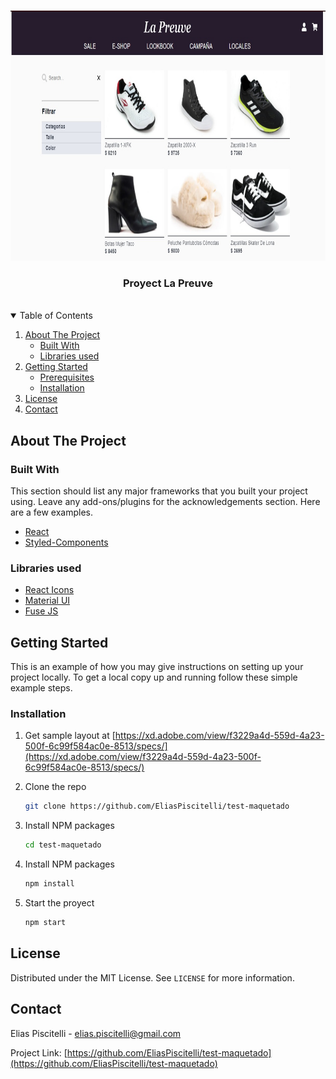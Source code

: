 
<!-- PROJECT LOGO -->
<br />
<p align="center">
  <a href="https://github.com/othneildrew/Best-README-Template">
    <img src="/public/readme_img.jpg" alt="Logo" width="650" height="400">
  </a>
</p>
  <h3 align="center">Proyect La Preuve</h3>
<br />



<!-- TABLE OF CONTENTS -->
<details open="open">
  <summary>Table of Contents</summary>
  <ol>
    <li>
      <a href="#about-the-project">About The Project</a>
      <ul>
        <li><a href="#built-with">Built With</a></li>
        <li><a href="#libraries-used">Libraries used</a></li>
      </ul>
    </li>
    <li>
      <a href="#getting-started">Getting Started</a>
      <ul>
        <li><a href="#prerequisites">Prerequisites</a></li>
        <li><a href="#installation">Installation</a></li>
      </ul>
    </li>
    <li><a href="#license">License</a></li>
    <li><a href="#contact">Contact</a></li>
  </ol>
</details>



<!-- ABOUT THE PROJECT -->
## About The Project




### Built With

This section should list any major frameworks that you built your project using. Leave any add-ons/plugins for the acknowledgements section. Here are a few examples.
* [React](https://es.reactjs.org/)
* [Styled-Components](https://styled-components.com/)

### Libraries used
* [React Icons](https://react-icons.github.io/react-icons/)
* [Material UI](https://material-ui.com/es/)
* [Fuse JS](https://fusejs.io/)

<!-- GETTING STARTED -->
## Getting Started

This is an example of how you may give instructions on setting up your project locally.
To get a local copy up and running follow these simple example steps.


### Installation

1. Get sample layout at [https://xd.adobe.com/view/f3229a4d-559d-4a23-500f-6c99f584ac0e-8513/specs/](https://xd.adobe.com/view/f3229a4d-559d-4a23-500f-6c99f584ac0e-8513/specs/)

2. Clone the repo
   ```sh
   git clone https://github.com/EliasPiscitelli/test-maquetado
   ```

3. Install NPM packages
   ```sh
   cd test-maquetado
   ```

4. Install NPM packages
   ```sh
   npm install
   ```

5. Start the proyect
   ```sh
   npm start
   ```




<!-- LICENSE -->
## License

Distributed under the MIT License. See `LICENSE` for more information.



<!-- CONTACT -->
## Contact

Elias Piscitelli - elias.piscitelli@gmail.com

Project Link: [https://github.com/EliasPiscitelli/test-maquetado](https://github.com/EliasPiscitelli/test-maquetado)



